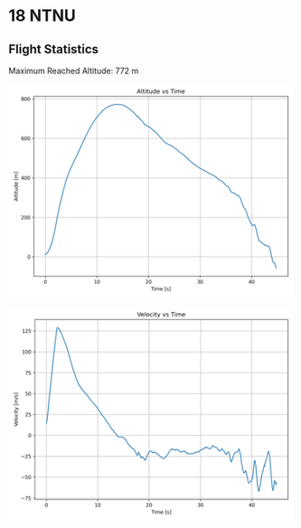 # 18 NTNU
## Flight Statistics
Maximum Reached Altitude: 772 m

![Altitude Plot](./plots/altitude_plot.png)

![Velocity Plot](./plots/velocity_plot.png)

